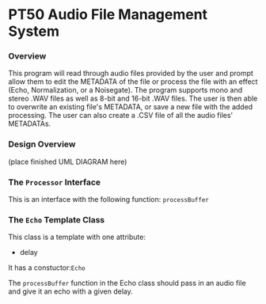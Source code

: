 # PT50 Audio File Management System


### Overview
This program will read through audio files provided by the user and prompt allow them to edit the METADATA of the file or process the file with an effect (Echo, Normalization, or a Noisegate). The program supports mono and stereo .WAV files as well as 8-bit and 16-bit .WAV files. The user is then able to overwrite an existing file's METADATA, or save a new file with the added processing. The user can also create a .CSV file of all the audio files' METADATAs.


### Design Overview
(place finished UML DIAGRAM here)


### The `Processor` Interface
This is an interface with the following function: `processBuffer`


### The `Echo` Template Class
This class is a template with one attribute:

* delay

It has a constuctor:`Echo`

The `processBuffer` function in the Echo class should pass in an audio file and give it an echo with a given delay.
